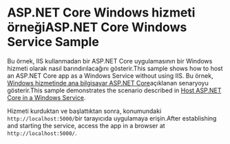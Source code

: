 # <a name="aspnet-core-windows-service-sample"></a><span data-ttu-id="16b11-101">ASP.NET Core Windows hizmeti örneği</span><span class="sxs-lookup"><span data-stu-id="16b11-101">ASP.NET Core Windows Service Sample</span></span>

<span data-ttu-id="16b11-102">Bu örnek, IIS kullanmadan bir ASP.NET Core uygulamasının bir Windows hizmeti olarak nasıl barındırılacağını gösterir.</span><span class="sxs-lookup"><span data-stu-id="16b11-102">This sample shows how to host an ASP.NET Core app as a Windows Service without using IIS.</span></span> <span data-ttu-id="16b11-103">Bu örnek, [Windows hizmetinde ana bilgisayar ASP.NET Core](https://docs.microsoft.com/aspnet/core/host-and-deploy/windows-service)açıklanan senaryoyu gösterir.</span><span class="sxs-lookup"><span data-stu-id="16b11-103">This sample demonstrates the scenario described in [Host ASP.NET Core in a Windows Service](https://docs.microsoft.com/aspnet/core/host-and-deploy/windows-service).</span></span>

<span data-ttu-id="16b11-104">Hizmeti kurduktan ve başlattıktan sonra, konumundaki `http://localhost:5000/`bir tarayıcıda uygulamaya erişin.</span><span class="sxs-lookup"><span data-stu-id="16b11-104">After establishing and starting the service, access the app in a browser at `http://localhost:5000/`.</span></span>
